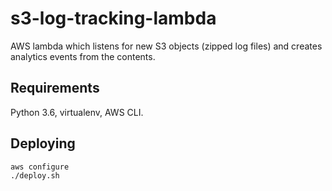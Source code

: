 # s3-log-tracking-lambda
AWS lambda which listens for new S3 objects (zipped log files) and creates analytics events from the contents.

## Requirements

Python 3.6, virtualenv, AWS CLI.

## Deploying

```
aws configure
./deploy.sh
```
